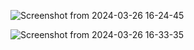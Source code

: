 
![Screenshot from 2024-03-26 16-24-45](https://github.com/EeviLuukkonen/devops-with-docker/assets/75749790/e4977cc0-8d54-4940-a070-ae5e9fce244b)

![Screenshot from 2024-03-26 16-33-35](https://github.com/EeviLuukkonen/devops-with-docker/assets/75749790/5c3486cc-7f84-4e8b-ba2e-9659ade8132d)
